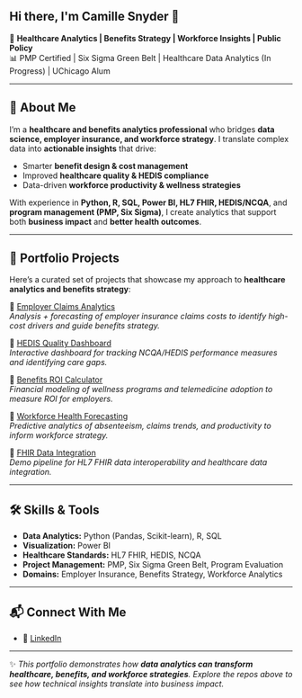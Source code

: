 ## Hi there, I'm Camille Snyder 👋  

🎯 **Healthcare Analytics | Benefits Strategy | Workforce Insights | Public Policy**  
📊 PMP Certified | Six Sigma Green Belt | Healthcare Data Analytics (In Progress) | UChicago Alum

---

## 🚀 About Me  
I’m a **healthcare and benefits analytics professional** who bridges **data science, employer insurance, and workforce strategy**. I translate complex data into **actionable insights** that drive:  

- Smarter **benefit design & cost management**  
- Improved **healthcare quality & HEDIS compliance**  
- Data-driven **workforce productivity & wellness strategies**  

With experience in **Python, R, SQL, Power BI, HL7 FHIR, HEDIS/NCQA**, and **program management (PMP, Six Sigma)**, I create analytics that support both **business impact** and **better health outcomes**.  

---

## 🏥 Portfolio Projects  
Here’s a curated set of projects that showcase my approach to **healthcare analytics and benefits strategy**:  

🔹 [Employer Claims Analytics](https://github.com/yourusername/employer-claims-analytics)  
*Analysis + forecasting of employer insurance claims costs to identify high-cost drivers and guide benefits strategy.*  

🔹 [HEDIS Quality Dashboard](https://github.com/yourusername/hedis-quality-dashboard)  
*Interactive dashboard for tracking NCQA/HEDIS performance measures and identifying care gaps.*  

🔹 [Benefits ROI Calculator](https://github.com/yourusername/benefits-roi-calculator)  
*Financial modeling of wellness programs and telemedicine adoption to measure ROI for employers.*  

🔹 [Workforce Health Forecasting](https://github.com/yourusername/workforce-health-forecasting)  
*Predictive analytics of absenteeism, claims trends, and productivity to inform workforce strategy.*  

🔹 [FHIR Data Integration](https://github.com/yourusername/fhir-data-integration)  
*Demo pipeline for HL7 FHIR data interoperability and healthcare data integration.*  

---

## 🛠️ Skills & Tools  
- **Data Analytics:** Python (Pandas, Scikit-learn), R, SQL  
- **Visualization:** Power BI  
- **Healthcare Standards:** HL7 FHIR, HEDIS, NCQA  
- **Project Management:** PMP, Six Sigma Green Belt, Program Evaluation  
- **Domains:** Employer Insurance, Benefits Strategy, Workforce Analytics  

---

## 📬 Connect With Me  
- 💼 [LinkedIn](https://www.linkedin.com/in/csnyder2)    

---

✨ *This portfolio demonstrates how **data analytics can transform healthcare, benefits, and workforce strategies**. Explore the repos above to see how technical insights translate into business impact.*

